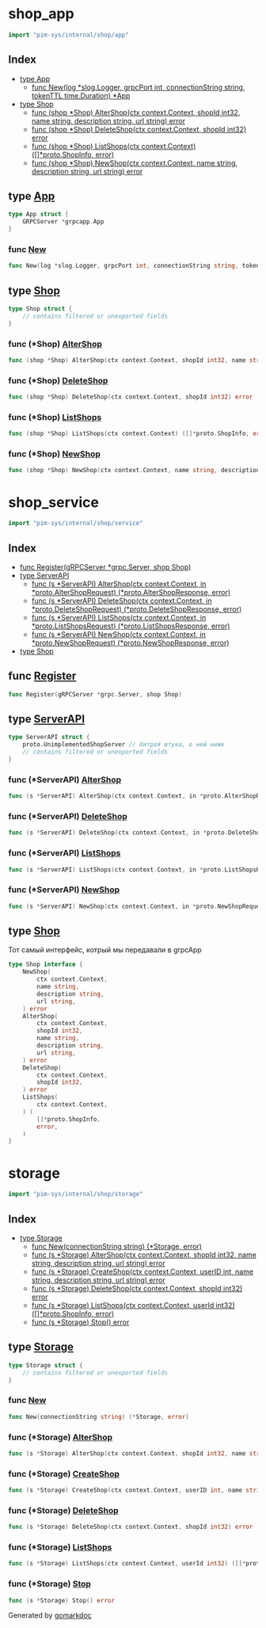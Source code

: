 <!-- Code generated by gomarkdoc. DO NOT EDIT -->

# shop\_app

```go
import "pim-sys/internal/shop/app"
```

## Index

- [type App](<#App>)
  - [func New\(log \*slog.Logger, grpcPort int, connectionString string, tokenTTL time.Duration\) \*App](<#New>)
- [type Shop](<#Shop>)
  - [func \(shop \*Shop\) AlterShop\(ctx context.Context, shopId int32, name string, description string, url string\) error](<#Shop.AlterShop>)
  - [func \(shop \*Shop\) DeleteShop\(ctx context.Context, shopId int32\) error](<#Shop.DeleteShop>)
  - [func \(shop \*Shop\) ListShops\(ctx context.Context\) \(\[\]\*proto.ShopInfo, error\)](<#Shop.ListShops>)
  - [func \(shop \*Shop\) NewShop\(ctx context.Context, name string, description string, url string\) error](<#Shop.NewShop>)


<a name="App"></a>
## type [App](<https://github.com/Saeshnikov/PIMsys/blob/main/internal/shop/app/app.go#L19-L21>)



```go
type App struct {
    GRPCServer *grpcapp.App
}
```

<a name="New"></a>
### func [New](<https://github.com/Saeshnikov/PIMsys/blob/main/internal/shop/app/app.go#L94-L99>)

```go
func New(log *slog.Logger, grpcPort int, connectionString string, tokenTTL time.Duration) *App
```



<a name="Shop"></a>
## type [Shop](<https://github.com/Saeshnikov/PIMsys/blob/main/internal/shop/app/app.go#L23-L25>)



```go
type Shop struct {
    // contains filtered or unexported fields
}
```

<a name="Shop.AlterShop"></a>
### func \(\*Shop\) [AlterShop](<https://github.com/Saeshnikov/PIMsys/blob/main/internal/shop/app/app.go#L47-L53>)

```go
func (shop *Shop) AlterShop(ctx context.Context, shopId int32, name string, description string, url string) error
```



<a name="Shop.DeleteShop"></a>
### func \(\*Shop\) [DeleteShop](<https://github.com/Saeshnikov/PIMsys/blob/main/internal/shop/app/app.go#L62-L65>)

```go
func (shop *Shop) DeleteShop(ctx context.Context, shopId int32) error
```



<a name="Shop.ListShops"></a>
### func \(\*Shop\) [ListShops](<https://github.com/Saeshnikov/PIMsys/blob/main/internal/shop/app/app.go#L75-L80>)

```go
func (shop *Shop) ListShops(ctx context.Context) ([]*proto.ShopInfo, error)
```



<a name="Shop.NewShop"></a>
### func \(\*Shop\) [NewShop](<https://github.com/Saeshnikov/PIMsys/blob/main/internal/shop/app/app.go#L27-L32>)

```go
func (shop *Shop) NewShop(ctx context.Context, name string, description string, url string) error
```



# shop\_service

```go
import "pim-sys/internal/shop/service"
```

## Index

- [func Register\(gRPCServer \*grpc.Server, shop Shop\)](<#Register>)
- [type ServerAPI](<#ServerAPI>)
  - [func \(s \*ServerAPI\) AlterShop\(ctx context.Context, in \*proto.AlterShopRequest\) \(\*proto.AlterShopResponse, error\)](<#ServerAPI.AlterShop>)
  - [func \(s \*ServerAPI\) DeleteShop\(ctx context.Context, in \*proto.DeleteShopRequest\) \(\*proto.DeleteShopResponse, error\)](<#ServerAPI.DeleteShop>)
  - [func \(s \*ServerAPI\) ListShops\(ctx context.Context, in \*proto.ListShopsRequest\) \(\*proto.ListShopsResponse, error\)](<#ServerAPI.ListShops>)
  - [func \(s \*ServerAPI\) NewShop\(ctx context.Context, in \*proto.NewShopRequest\) \(\*proto.NewShopResponse, error\)](<#ServerAPI.NewShop>)
- [type Shop](<#Shop>)


<a name="Register"></a>
## func [Register](<https://github.com/Saeshnikov/PIMsys/blob/main/internal/shop/service/service.go#L45>)

```go
func Register(gRPCServer *grpc.Server, shop Shop)
```



<a name="ServerAPI"></a>
## type [ServerAPI](<https://github.com/Saeshnikov/PIMsys/blob/main/internal/shop/service/service.go#L13-L16>)



```go
type ServerAPI struct {
    proto.UnimplementedShopServer // Хитрая штука, о ней ниже
    // contains filtered or unexported fields
}
```

<a name="ServerAPI.AlterShop"></a>
### func \(\*ServerAPI\) [AlterShop](<https://github.com/Saeshnikov/PIMsys/blob/main/internal/shop/service/service.go#L65-L68>)

```go
func (s *ServerAPI) AlterShop(ctx context.Context, in *proto.AlterShopRequest) (*proto.AlterShopResponse, error)
```



<a name="ServerAPI.DeleteShop"></a>
### func \(\*ServerAPI\) [DeleteShop](<https://github.com/Saeshnikov/PIMsys/blob/main/internal/shop/service/service.go#L81-L84>)

```go
func (s *ServerAPI) DeleteShop(ctx context.Context, in *proto.DeleteShopRequest) (*proto.DeleteShopResponse, error)
```



<a name="ServerAPI.ListShops"></a>
### func \(\*ServerAPI\) [ListShops](<https://github.com/Saeshnikov/PIMsys/blob/main/internal/shop/service/service.go#L97-L100>)

```go
func (s *ServerAPI) ListShops(ctx context.Context, in *proto.ListShopsRequest) (*proto.ListShopsResponse, error)
```



<a name="ServerAPI.NewShop"></a>
### func \(\*ServerAPI\) [NewShop](<https://github.com/Saeshnikov/PIMsys/blob/main/internal/shop/service/service.go#L49-L52>)

```go
func (s *ServerAPI) NewShop(ctx context.Context, in *proto.NewShopRequest) (*proto.NewShopResponse, error)
```



<a name="Shop"></a>
## type [Shop](<https://github.com/Saeshnikov/PIMsys/blob/main/internal/shop/service/service.go#L19-L43>)

Тот самый интерфейс, котрый мы передавали в grpcApp

```go
type Shop interface {
    NewShop(
        ctx context.Context,
        name string,
        description string,
        url string,
    ) error
    AlterShop(
        ctx context.Context,
        shopId int32,
        name string,
        description string,
        url string,
    ) error
    DeleteShop(
        ctx context.Context,
        shopId int32,
    ) error
    ListShops(
        ctx context.Context,
    ) (
        []*proto.ShopInfo,
        error,
    )
}
```

# storage

```go
import "pim-sys/internal/shop/storage"
```

## Index

- [type Storage](<#Storage>)
  - [func New\(connectionString string\) \(\*Storage, error\)](<#New>)
  - [func \(s \*Storage\) AlterShop\(ctx context.Context, shopId int32, name string, description string, url string\) error](<#Storage.AlterShop>)
  - [func \(s \*Storage\) CreateShop\(ctx context.Context, userID int, name string, description string, url string\) error](<#Storage.CreateShop>)
  - [func \(s \*Storage\) DeleteShop\(ctx context.Context, shopId int32\) error](<#Storage.DeleteShop>)
  - [func \(s \*Storage\) ListShops\(ctx context.Context, userId int32\) \(\[\]\*proto.ShopInfo, error\)](<#Storage.ListShops>)
  - [func \(s \*Storage\) Stop\(\) error](<#Storage.Stop>)


<a name="Storage"></a>
## type [Storage](<https://github.com/Saeshnikov/PIMsys/blob/main/internal/shop/storage/storage.go#L13-L15>)



```go
type Storage struct {
    // contains filtered or unexported fields
}
```

<a name="New"></a>
### func [New](<https://github.com/Saeshnikov/PIMsys/blob/main/internal/shop/storage/storage.go#L17>)

```go
func New(connectionString string) (*Storage, error)
```



<a name="Storage.AlterShop"></a>
### func \(\*Storage\) [AlterShop](<https://github.com/Saeshnikov/PIMsys/blob/main/internal/shop/storage/storage.go#L54-L60>)

```go
func (s *Storage) AlterShop(ctx context.Context, shopId int32, name string, description string, url string) error
```



<a name="Storage.CreateShop"></a>
### func \(\*Storage\) [CreateShop](<https://github.com/Saeshnikov/PIMsys/blob/main/internal/shop/storage/storage.go#L30-L36>)

```go
func (s *Storage) CreateShop(ctx context.Context, userID int, name string, description string, url string) error
```



<a name="Storage.DeleteShop"></a>
### func \(\*Storage\) [DeleteShop](<https://github.com/Saeshnikov/PIMsys/blob/main/internal/shop/storage/storage.go#L75-L78>)

```go
func (s *Storage) DeleteShop(ctx context.Context, shopId int32) error
```



<a name="Storage.ListShops"></a>
### func \(\*Storage\) [ListShops](<https://github.com/Saeshnikov/PIMsys/blob/main/internal/shop/storage/storage.go#L93-L99>)

```go
func (s *Storage) ListShops(ctx context.Context, userId int32) ([]*proto.ShopInfo, error)
```



<a name="Storage.Stop"></a>
### func \(\*Storage\) [Stop](<https://github.com/Saeshnikov/PIMsys/blob/main/internal/shop/storage/storage.go#L26>)

```go
func (s *Storage) Stop() error
```



Generated by [gomarkdoc](<https://github.com/princjef/gomarkdoc>)
